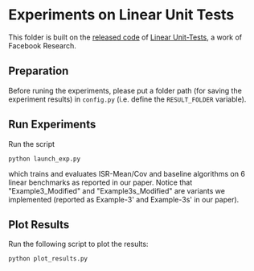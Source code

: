 # Experiments on Linear Unit Tests

This folder is built on the [released code](https://github.com/facebookresearch/InvarianceUnitTests)
of [Linear Unit-Tests](https://arxiv.org/abs/2102.10867), a work of Facebook Research.

## Preparation

Before runing the experiments, please put a folder path (for saving the experiment results) in `config.py` (i.e. define the `RESULT_FOLDER` variable).

## Run Experiments

Run the script

```shell
python launch_exp.py
```

which trains and evaluates ISR-Mean/Cov and baseline algorithms on 6 linear benchmarks as reported in our paper. Notice that "Example3_Modified" and "Example3s_Modified" are variants we implemented (reported as Example-3' and Example-3s' in our paper). 

## Plot Results

Run the following script to plot the results:

```shell
python plot_results.py
```